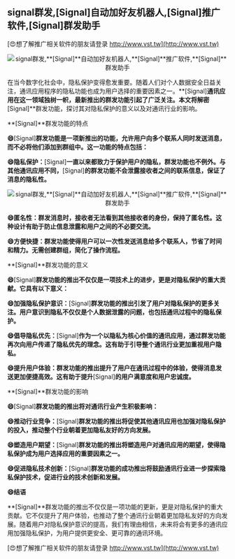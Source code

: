 ## **signal群发,**[Signal]**自动加好友机器人,**[Signal]**推广软件,**[Signal]**群发助手**

[😍想了解推广相关软件的朋友请登录 http://www.vst.tw](http://www.vst.tw)

 <center><img src="https://vst.tw/MP4/tuiguang/png/6.png" alt="signal群发,**[Signal]**自动加好友机器人,**[Signal]**推广软件,**[Signal]**群发助手"></center>

在当今数字化社会中，隐私保护变得愈发重要。随着人们对个人数据安全日益关注，通讯应用程序的隐私功能也成为用户选择的重要因素之一。**[Signal]**通讯应用在这一领域独树一帜，最新推出的群发功能引起了广泛关注。本文将解密**[Signal]**群发功能，探讨其对隐私保护的意义以及对通讯行业的影响。

**[Signal]**群发功能的特点

**😄**[Signal]**群发功能是一项新推出的功能，允许用户向多个联系人同时发送消息，而不必将他们添加到群组中。这一功能的特点包括：**

**😄隐私保护：**[Signal]**一直以来都致力于保护用户的隐私，群发功能也不例外。与其他通讯应用不同，**[Signal]**的群发功能不会泄露接收者之间的联系信息，保证了消息的隐私性。**

 <center><img src="https://vst.tw/MP4/tuiguang/png/7.png" alt="signal群发,**[Signal]**自动加好友机器人,**[Signal]**推广软件,**[Signal]**群发助手"></center>

**😄匿名性：群发消息时，接收者无法看到其他接收者的身份，保持了匿名性。这种设计有助于防止信息泄露和用户之间的不必要交流。**

**😄方便快捷：群发功能使得用户可以一次性发送消息给多个联系人，节省了时间和精力。无需创建群组，简化了操作流程。**

**[Signal]**群发功能的意义

**😄**[Signal]**群发功能的推出不仅仅是一项技术上的进步，更是对隐私保护的重大贡献。它具有以下意义：**

**😄加强隐私保护意识：**[Signal]**群发功能的推出引发了用户对隐私保护的更多关注。用户意识到隐私不仅仅是个人数据泄露的问题，也包括通讯过程中的隐私保护。**

**😄倡导隐私优先：**[Signal]**作为一个以隐私为核心价值的通讯应用，通过群发功能再次向用户传递了隐私优先的理念。这有助于引导整个通讯行业更加重视用户隐私。**

**😄提升用户体验：群发功能的推出提升了用户在通讯过程中的体验，使得消息发送更加便捷高效。这有助于提升**[Signal]**的用户满意度和用户忠诚度。**

**[Signal]**群发功能的影响

**😄**[Signal]**群发功能的推出将对通讯行业产生积极影响：**

**😄推动行业竞争：**[Signal]**群发功能的推出将促使其他通讯应用也加强对隐私保护的投入，推动整个行业朝着更加隐私友好的方向发展。**

**😄塑造用户期望：**[Signal]**群发功能的推出将塑造用户对通讯应用的期望，使得隐私保护成为用户选择应用的重要因素之一。**

**😄促进隐私技术创新：**[Signal]**群发功能的成功推出将鼓励通讯行业进一步探索隐私保护技术，促进行业的技术创新和发展。**

**😄结语**

**[Signal]**群发功能的推出不仅仅是一项功能的更新，更是对隐私保护的重大贡献。它不仅提升了用户体验，也推动了整个通讯行业朝着更加隐私友好的方向发展。随着用户对隐私保护意识的提高，我们有理由相信，未来将会有更多的通讯应用加强隐私保护，为用户提供更安全、更可靠的通讯环境。

[😍想了解推广相关软件的朋友请登录 http://www.vst.tw](http://www.vst.tw)



